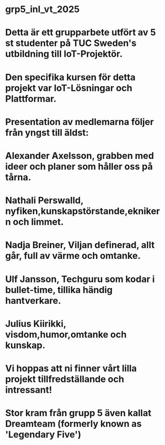 # grp5_inl_vt_2025

# Detta är ett grupparbete utfört av 5 st studenter på TUC Sweden's utbildning till IoT-Projektör.
# Den specifika kursen för detta projekt var IoT-Lösningar och Plattformar.

# Presentation av medlemarna följer från yngst till äldst:

# Alexander Axelsson, grabben med ideer och planer som håller oss på tårna.
# Nathali Perswalld, nyfiken,kunskapstörstande,eknikern och limmet.
# Nadja Breiner, Viljan definerad, allt går, full av värme och omtanke.
# Ulf Jansson, Techguru som kodar i bullet-time, tillika händig hantverkare.
# Julius Kiirikki, visdom,humor,omtanke och kunskap.

# Vi hoppas att ni finner vårt lilla projekt tillfredställande och intressant!

# Stor kram från grupp 5 även kallat Dreamteam (formerly known as 'Legendary Five')
